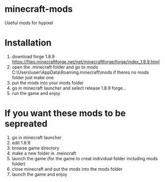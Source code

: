 # minecraft-mods
Useful mods for hypixel 

# Installation
1. download forge 1.8.9 https://files.minecraftforge.net/net/minecraftforge/forge/index_1.8.9.html
2. open the .minecraft folder and go to mods C:\Users\user\AppData\Roaming\.minecraft\mods
if theres no mods folder just make one 
4. put the mods into your mods folder
5. go in minecraft launcher and select release 1.8.9 forge...
6. run the game and enjoy


# If you want these mods to be sepreated
1. go in minecraft launcher 
2. edit 1.8.9
3. browse game directory
4. make a new folder in .meincraft
5. launch the game (for the game to creat individual folder including mods folder)
6. close minecraft and put the mods into the mods folder
7. launch the game and enjoy
